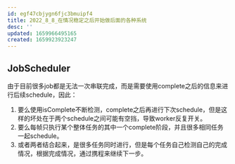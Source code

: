 ```yaml
---
id: egf47cbjygn6fjc3bmuipf4
title: 2022_8_8_在情况稳定之后开始做后面的各种系统
desc: ''
updated: 1659966495165
created: 1659923923247
---
```


## JobScheduler

由于目前很多job都是无法一次串联完成，而是需要使用complete之后的信息来进行后续schedule，因此：

1. 要么使用isComplete不断检测，complete之后再进行下次schedule，但是这样的坏处在于两个schedule之间可能有空挡，导致worker反复开关。
2. 要么每帧只执行某个整体任务的其中一个complete阶段，并且很多相同任务一起schedule。
3. 或者两者结合起来，是很多任务同时进行，但是每个任务自己检测自己的完成情况，根据完成情况，通过携程来继续下一步。